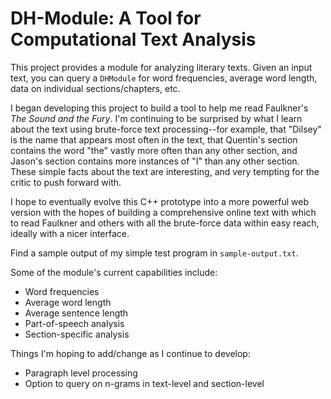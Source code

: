 # DH-Module: A Tool for Computational Text Analysis
This project provides a module for analyzing literary texts. Given an input text, you can query a <code>DHModule</code> for word frequencies, average word length, data on individual sections/chapters, etc.

I began developing this project to build a tool to help me read Faulkner's <i>The Sound and the Fury</i>. I'm continuing to be surprised by what I learn about the text using brute-force text processing--for example, that "Dilsey" is the name that appears most often in the text, that Quentin's section contains the word "the" vastly more often than any other section, and Jason's section contains more instances of "I" than any other section. These simple facts about the text are interesting, and very tempting for the critic to push forward with.

I hope to eventually evolve this C++ prototype into a more powerful web version with the hopes of building a comprehensive online text with which to read Faulkner and others with all the brute-force data within easy reach, ideally with a nicer interface.

Find a sample output of my simple test program in <code>sample-output.txt</code>.

Some of the module's current capabilities include:
<ul>
  <li>Word frequencies</li>
  <li>Average word length</li>
  <li>Average sentence length</li>
  <li>Part-of-speech analysis</li>
  <li>Section-specific analysis</li>
</ul>

Things I'm hoping to add/change as I continue to develop:
<ul>
  <li>Paragraph level processing</li>
  <li>Option to query on n-grams in text-level and section-level</li>
</ul>
